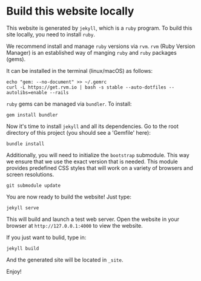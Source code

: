 # Build this website locally
This website is generated by `jekyll`, which is a `ruby` program. To build this
site locally, you need to install `ruby`.

We recommend install and manage `ruby` versions via `rvm`.  `rvm` (Ruby Version
Manager) is an established way of manging `ruby` and `ruby` packages (gems).

It can be installed in the terminal (linux/macOS) as follows:
```
echo "gem: --no-document" >> ~/.gemrc
curl -L https://get.rvm.io | bash -s stable --auto-dotfiles --autolibs=enable --rails
```

`ruby` gems can be managed via `bundler`. To install:
```
gem install bundler
```

Now it's time to install `jekyll` and all its dependencies. Go to the root
directory of this project (you should see a 'Gemfile' here):
```
bundle install
```

Additionally, you will need to initialize the `bootstrap` submodule. This way
we ensure that we use the exact version that is needed. This module provides
predefined CSS styles that will work on a variety of browsers and screen
resolutions.
```
git submodule update
```

You are now ready to build the website! Just type:
```
jekyll serve
```
This will build and launch a test web server. Open the website in your browser
at `http://127.0.0.1:4000` to view the website.

If you just want to bulid, type in:
```
jekyll build
```
And the generated site will be located in `_site`.

Enjoy!
